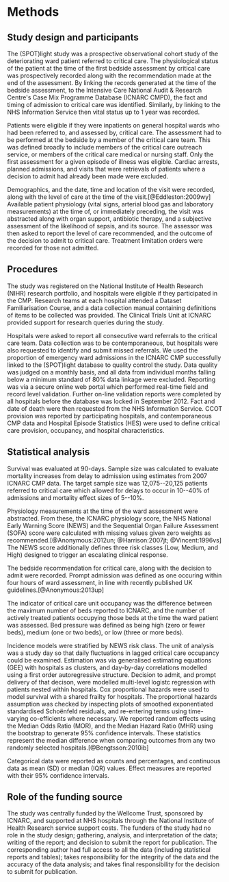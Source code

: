 # Methods

## Study design and participants

The (SPOT)light study was a prospective observational cohort study of the deteriorating ward patient referred to critical care. The physiological status of the patient at the time of the first bedside assessment by critical care was prospectively recorded along with the recommendation made at the end of the assessment. By linking the records generated at the time of the bedside assessment, to the Intensive Care National Audit & Research Centre's Case Mix Programme Database (ICNARC CMPD), the fact and timing of admission to critical care was identified. Similarly, by linking to the NHS Information Service then vital status up to 1 year was recorded. 

Patients were eligible if they were inpatients on general hospital wards who had been referred to, and assessed by, critical care. The assessment had to be performed at the bedside by a member of the critical care team. This was defined broadly to include members of the critical care outreach service, or members of the critical care medical or nursing staff. Only the first assessment for a given episode of illness was eligible. Cardiac arrests, planned admissions, and visits that were retrievals of patients where a decision to admit had already been made were excluded. 

Demographics, and the date, time and location of the visit were recorded, along with the level of care at the time of the visit.[@Eddleston:2009wy] Available patient physiology (vital signs, arterial blood gas and laboratory measurements) at the time of, or immediately preceding, the visit was abstracted along with organ support, antibiotic therapy, and a subjective assessment of the likelihood of sepsis, and its source. The assessor was then asked to report the level of care recommended, and the outcome of the decision to admit to critical care. Treatment limitation orders were recorded for those not admitted. 

## Procedures

The study was registered on the National Institute of Health Research (NIHR) research portfolio, and hospitals were eligible if they participated in the CMP. Research teams at each hospital attended a Dataset Familiarisation Course, and a data collection manual containing definitions of items to be collected was provided. The Clinical Trials Unit at ICNARC provided support for research queries during the study.

Hospitals were asked to report all consecutive ward referrals to the critical care team. Data collection was to be contemporaneous, but hospitals were also requested to identify and submit missed referrals. We used the proportion of emergency ward admissions in the ICNARC CMP successfully linked to the (SPOT)light database to quality control the study. Data quality was judged on a monthly basis, and all data from individual months falling below a minimum standard of 80% data linkage were excluded. Reporting was via a secure online web portal which performed real-time field and record level validation. Further on-line validation reports were completed by all hospitals before the database was locked in September 2012. Fact and date of death were then requested from the NHS Information Service. CCOT provision was reported by participating hospitals, and contemporaneous CMP data and Hospital Episode Statistics (HES) were used to define critical care provision, occupancy, and hospital characteristics.

## Statistical analysis

Survival was evaluated at 90-days. Sample size was calculated to evaluate mortality increases from delay to admission using estimates from 2007 ICNARC CMP data. The target sample size was 12,075--20,125 patients referred to critical care which allowed for delays to occur in 10--40% of admissions and mortality effect sizes of 5--10%. 

Physiology measurements at the time of the ward assessment were abstracted. From these, the ICNARC physiology score, the NHS National Early Warning Score (NEWS) and the Sequential Organ Failure Assessment (SOFA) score were calculated with missing values given zero weights as recommended.[@Anonymous:2012un; @Harrison:2007jt; @Vincent:1996vs] The NEWS score additionally defines three risk classes (Low, Medium, and High) designed to trigger an escalating clinical response.

The bedside recommendation for critical care, along with the decision to admit were recorded. Prompt admission was defined as one occuring within four hours of ward assessment, in line with recently published UK guidelines.[@Anonymous:2013up]

The indicator of critical care unit occupancy was the difference between the maximum number of beds reported to ICNARC, and the number of actively treated patients occupying those beds at the time the ward patient was assessed. Bed pressure was defined as being high (zero or fewer beds), medium (one or two beds), or low (three or more beds).

Incidence models were stratified by NEWS risk class. The unit of analysis was a study day so that daily fluctuations in lagged critical care occupancy could be examined. Estimation was via generalised estimating equations (GEE) with hospitals as clusters, and day-by-day correlations modelled using a first order autoregressive structure. Decision to admit, and prompt delivery of that decison, were modelled multi-level logistc regression with patients nested within hospitals. Cox proportional hazards were used to model survival with a shared frailty for hospitals. The proportional hazards assumption was checked by inspecting plots of smoothed exponentiated standardised Schoënfeld residuals, and re-entering terms using time-varying co-efficients where necessary. We reported random effects using the Median Odds Ratio (MOR), and the Median Hazard Ratio (MHR) using the bootstrap to generate 95% confidence intervals. These statistics represent the median difference when comparing outcomes from any two randomly selected hospitals.[@Bengtsson:2010ib]

Categorical data were reported as counts and percentages, and continuous data as mean (SD) or median (IQR) values. Effect measures are reported with their 95% confidence intervals.

## Role of the funding source

The study was centrally funded by the Wellcome Trust, sponsored by ICNARC, and supported at NHS hospitals through the National Institute of Health Research service support costs. The funders of the study had no role in the study design; gathering, analysis, and interpretation of the data; writing of the report; and decision to submit the report for publication. The corresponding author had full access to all the data (including statistical reports and tables); takes responsibility for the integrity of the data and the accuracy of the data analysis; and takes final responsibility for the decision to submit for publication.

